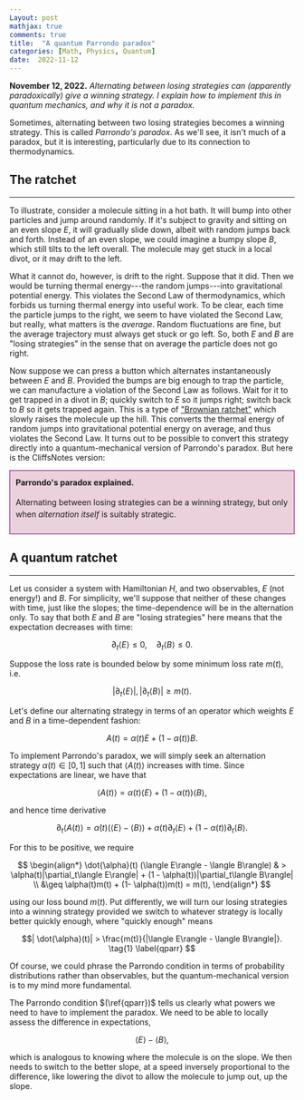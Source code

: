 ```yaml
---
Layout: post
mathjax: true
comments: true
title:  "A quantum Parrondo paradox"
categories: [Math, Physics, Quantum]
date:  2022-11-12
---
```


**November 12, 2022.** *Alternating between losing strategies can
  (apparently paradoxically) give a winning
  strategy. I explain how to implement this in quantum mechanics, and
  why it is not a paradox.*

Sometimes, alternating between two losing strategies becomes a winning
strategy. This is called *Parrondo's paradox*. As we'll see, it isn't
much of a paradox, but it is interesting, particularly due to its
connection to thermodynamics.

## The ratchet
---

To illustrate, consider a molecule sitting in a hot bath.
It will bump into other particles and jump around randomly.
If it's subject to gravity and sitting on an even slope $E$, it will gradually
slide down, albeit with random jumps back and forth.
Instead of an even slope, we could imagine a bumpy slope $B$, which still
tilts to the left overall. The molecule may get stuck in a local
divot, or it may drift to the left.

What it cannot do, however, is drift to the right.
Suppose that it did. Then we would be turning thermal energy---the
random jumps---into gravitational potential energy. This violates the
Second Law of thermodynamics, which forbids us turning thermal energy
into useful work.
To be clear, each time the particle jumps to the right, we seem to
have violated the Second Law, but really, what matters is the
*average*.
Random fluctuations are fine, but the average trajectory must always
get stuck or go left.
So, both $E$ and $B$ are "losing strategies" in the sense that on
average the particle does not go right.

Now suppose we can press a button which alternates instantaneously between
$E$ and $B$.
Provided the bumps are big enough to trap the particle, we can
manufacture a violation of the Second Law as follows.
Wait for it to get trapped in a divot in $B$; quickly switch to $E$ so
it jumps right; switch back to $B$ so it gets trapped again.
This is a type of
["Brownian ratchet"](https://en.wikipedia.org/wiki/Brownian_ratchet)
which slowly raises the molecule up the hill.
This converts the thermal energy of random jumps into gravitational
potential energy on average, and thus violates the Second Law.
It turns out to be possible to convert this strategy directly into a
quantum-mechanical version of Parrondo's paradox.
But here is the CliffsNotes version:

<div style="background-color: #EAD1DC ; padding: 10px; border: 1px
solid purple; line-height:1.5">
<b>Parrondo's paradox explained.</b> <br>

Alternating between losing strategies can be a winning strategy, but
only when <i>alternation itself</i> is suitably strategic.
</div>

## A quantum ratchet
---

Let us consider a system with Hamiltonian $H$, and two observables,
$E$ (not energy!) and $B$.
For simplicity, we'll suppose that neither of these changes with time,
just like the slopes; the time-dependence will be in the alternation only.
To say that both $E$ and $B$ are "losing strategies" here means that the
expectation decreases with time:

$$
\partial_t\langle E\rangle \leq 0, \quad \partial_t\langle B\rangle \leq 0.
$$

Suppose the loss rate is bounded below by
some minimum loss rate $m(t)$, i.e.

$$
|\partial_t \langle E\rangle|, |\partial_t \langle B\rangle| \geq m(t).
$$

Let's define our alternating strategy in terms of an operator which
weights $E$ and $B$ in a time-dependent fashion:

$$
A(t) = \alpha(t) E + (1-\alpha(t)) B.
$$

To implement Parrondo's paradox, we will simply seek an alternation
strategy $\alpha(t) \in [0, 1]$ such that $\langle A(t)\rangle$ increases with
time.
Since expectations are linear, we have that

$$
\langle A(t)\rangle = \alpha(t) \langle E\rangle + (1-\alpha(t))
\langle B\rangle,
$$

and hence time derivative

$$
\partial_t\langle A(t)\rangle = \dot{\alpha}(t)
(\langle E\rangle - \langle B\rangle ) + \alpha(t) \partial_t\langle E\rangle + (1-\alpha(t)) \partial_t\langle B\rangle.
$$

For this to be positive, we require 

$$
\begin{align*}
\dot{\alpha}(t)
(\langle E\rangle - \langle B\rangle) & > \alpha(t)|\partial_t\langle
E\rangle| + (1 - \alpha(t))|\partial_t\langle B\rangle| \\
&\geq \alpha(t)m(t) + (1- \alpha(t))m(t) = m(t),
\end{align*}
$$

using our loss bound $m(t)$.
Put differently, we will turn our losing strategies into a winning
strategy provided we switch to whatever strategy is locally better
quickly enough, where "quickly enough" means

$$|
\dot{\alpha}(t)| > \frac{m(t)}{|\langle E\rangle - \langle B\rangle|}.
\tag{1} \label{qparr}
$$

Of course, we could phrase the Parrondo condition in terms of probability
distributions rather than observables, but the quantum-mechanical
version is to my mind more fundamental.

The Parrondo condition $(\ref{qparr})$ tells us clearly what powers we
need to have to implement the paradox.
We need to be able to locally assess the difference in expectations,

$$
\langle E\rangle - \langle B\rangle,
$$

which is analogous to knowing where the molecule is on the slope.
We then needs to switch to the better slope, at a speed inversely
proportional to the difference, like lowering the divot to allow the
molecule to jump out, up the slope.

<!--There are a fews to understand why this doesn't violate the Second Law.
The first is to think about physical mechanisms for locally assessing
$(\ref{diff})$ in real-time.
A demon would need many copies of the system to evaluate these
expectations, around $N$ for an error of $1/N$ (called the
[Heisenberg limit](https://en.wikipedia.org/wiki/Quantum_metrology)),
and would need to execute these measurements simultaneously.
This is similar to "Bennett's demon", which uses reversible computations
to perform an entropy-lowering process, but needs a huge physical memory
to remember everything it did.
This correlation between the demon's computer and the physical system
compensates for the decrease in system entropy.
Similarly, the strategy $\alpha(t)$ will be correlated with the
results of these many experiments.
The increase in correlation should
at least equal the decrease in entropy at each step.-->

<!-- Now imagine that the demon is given some analytic form for $E$ and
$B$ in advance, which in the ratchet example, is analogous not only to
knowing the precise shape of the slopes, but the microscopic evolution
of the molecule.
Shouldn't it be easy to compute the outcome?
In this case, rather than needing vast computational resources in *space* which will
be correlated with the strategy, the demon will need vast
resources in *time* to solve for the evolution of a chaotic system with $\sim
10^{23}$ degrees of freedom.
The resource cost for violating the Second Law is a bump under the
carpet, shifting between time, space and entropy, depending on what we give the
demon. -->

<!-- <figure>
    <div style="text-align:center"><img src
    ="/img/posts/parrbump2.png" width="450"/>
	<figcaption><i>Thermodynamic bumps under the carpet: the demon
    must somehow pay for violating the Second Law.</i></figcaption>
	</div>
	</figure>
 This suggests a different formulation of the Second Law: 
<div style="background-color: #EAD1DC ; padding: 10px; border: 1px solid purple;">
<b>A Second Law</b>
<p>A demon cannot violate the Second Law without paying for entropy
decrease by either
<ul>
  <li>increasing its own entropy to compensate;</li>
  <li>increasing its mutual information with the observed system to
compensate; or</li>
  <li>solving a computationally intractable (probably $\textsf{EXPTIME}$) problem.</li>
  </ul>
  </p>
</div> -->

<!-- Part (1) is the traditional way of understanding Maxwell's demon, and
part (2) is in line with the control-theoretic proposal of
[Touchette and Lloyd (1999)](https://arxiv.org/pdf/chao-dyn/9905039.pdf).
In particular, this explains why Bennett's demon does not violate the Second Law.
Part (3) is the one I'd like to think about more!
The basic point is that, since we can compute reversibly, there is no need for computation
to increase the demon's entropy. Moreoever, there is no observed
system for it to have mutual correlation with.
In this case, computational complexity itself should be a barrier.
I wonder if, rather than being about information per se,
entropy can be understood as a computational obfuscation of
microscopic information by chaotic dynamics.
This is all very vague, and I hope to explore this idea more carefully
elsewhere! -->
